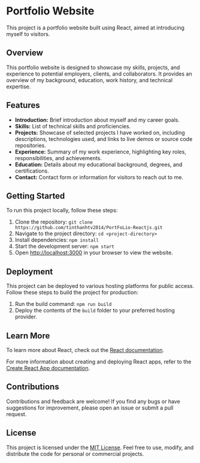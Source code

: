 # Portfolio Website

This project is a portfolio website built using React, aimed at introducing myself to visitors.

## Overview

This portfolio website is designed to showcase my skills, projects, and experience to potential employers, clients, and collaborators. It provides an overview of my background, education, work history, and technical expertise.

## Features

- **Introduction:** Brief introduction about myself and my career goals.
- **Skills:** List of technical skills and proficiencies.
- **Projects:** Showcase of selected projects I have worked on, including descriptions, technologies used, and links to live demos or source code repositories.
- **Experience:** Summary of my work experience, highlighting key roles, responsibilities, and achievements.
- **Education:** Details about my educational background, degrees, and certifications.
- **Contact:** Contact form or information for visitors to reach out to me.

## Getting Started

To run this project locally, follow these steps:

1. Clone the repository: `git clone https://github.com/tinthanhtv2014/PortFoLio-Reactjs.git`
2. Navigate to the project directory: `cd <project-directory>`
3. Install dependencies: `npm install`
4. Start the development server: `npm start`
5. Open [http://localhost:3000](http://localhost:3000) in your browser to view the website.

## Deployment

This project can be deployed to various hosting platforms for public access. Follow these steps to build the project for production:

1. Run the build command: `npm run build`
2. Deploy the contents of the `build` folder to your preferred hosting provider.

## Learn More

To learn more about React, check out the [React documentation](https://reactjs.org/docs/getting-started).

For more information about creating and deploying React apps, refer to the [Create React App documentation](https://create-react-app.dev/docs/getting-started/).

## Contributions

Contributions and feedback are welcome! If you find any bugs or have suggestions for improvement, please open an issue or submit a pull request.

## License

This project is licensed under the [MIT License](LICENSE). Feel free to use, modify, and distribute the code for personal or commercial projects.

